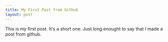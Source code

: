 ```yaml
---
title: My First Post from Github
layout: post
---
```


This is my first post. It's a short one. Just long enought to say that I made a post from github.
